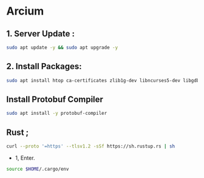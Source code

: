 # Arcium

## 1. Server Update : 

```bash
sudo apt update -y && sudo apt upgrade -y
```
## 2. Install Packages:

```bash
sudo apt install htop ca-certificates zlib1g-dev libncurses5-dev libgdbm-dev libnss3-dev tmux iptables curl nvme-cli git wget make jq libleveldb-dev build-essential pkg-config ncdu tar clang bsdmainutils lsb-release libssl-dev libreadline-dev libffi-dev jq gcc screen file unzip lz4 -y
```

## Install Protobuf Compiler

```bash
sudo apt install -y protobuf-compiler
```

## Rust ; 

```bash
curl --proto '=https' --tlsv1.2 -sSf https://sh.rustup.rs | sh
```

- 1, Enter.

```bash
source $HOME/.cargo/env
```
